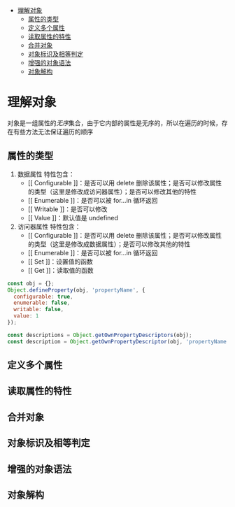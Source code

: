 - [理解对象](#理解对象)
  - [属性的类型](#属性的类型)
  - [定义多个属性](#定义多个属性)
  - [读取属性的特性](#读取属性的特性)
  - [合并对象](#合并对象)
  - [对象标识及相等判定](#对象标识及相等判定)
  - [增强的对象语法](#增强的对象语法)
  - [对象解构](#对象解构)

# 理解对象
对象是一组属性的*无序*集合，由于它内部的属性是无序的，所以在遍历的时候，存在有些方法无法保证遍历的顺序

## 属性的类型
1. 数据属性
   特性包含：
   + [[ Configurable ]]：是否可以用 delete 删除该属性；是否可以修改属性的类型（这里是修改成访问器属性）；是否可以修改其他的特性
   + [[ Enumerable ]]：是否可以被 for...in 循环返回
   + [[ Writable ]]：是否可以修改
   + [[ Value ]]：默认值是 undefined
2. 访问器属性
   特性包含：
   + [[ Configurable ]]：是否可以用 delete 删除该属性；是否可以修改属性的类型（这里是修改成数据属性）；是否可以修改其他的特性
   + [[ Enumerable ]]：是否可以被 for...in 循环返回
   + [[ Set ]]：设置值的函数
   + [[ Get ]]：读取值的函数

```js
const obj = {};
Object.defineProperty(obj, 'propertyName', {
  configurable: true,
  enumerable: false,
  writable: false,
  value: 1
});

const descriptions = Object.getOwnPropertyDescriptors(obj);
const description = Object.getOwnPropertyDescriptor(obj, 'propertyName');
```

## 定义多个属性
## 读取属性的特性
## 合并对象
## 对象标识及相等判定
## 增强的对象语法
## 对象解构